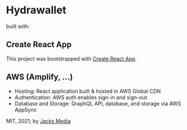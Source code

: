 # Hydrawallet

built with:

## Create React App

This project was bootstrapped with [Create React App](https://github.com/facebook/create-react-app).

## AWS (Amplify, ...)

- Hosting: React application built & hosted in AWS Global CDN
- Authentication: AWS auth enables sign-in and sign-out
- Database and Storage: GraphQL API, database, and storage via AWS AppSync


MIT, 2021; by [Jacks Media](https://jacks.media)